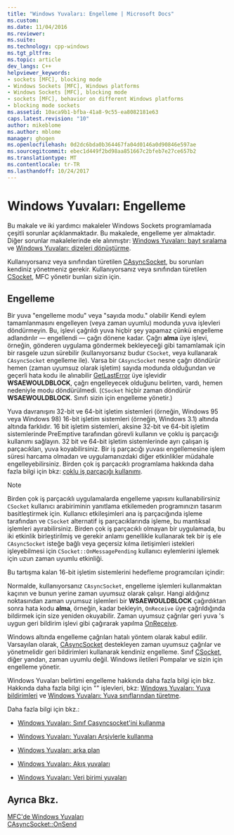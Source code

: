 ```yaml
---
title: "Windows Yuvaları: Engelleme | Microsoft Docs"
ms.custom: 
ms.date: 11/04/2016
ms.reviewer: 
ms.suite: 
ms.technology: cpp-windows
ms.tgt_pltfrm: 
ms.topic: article
dev_langs: C++
helpviewer_keywords:
- sockets [MFC], blocking mode
- Windows Sockets [MFC], Windows platforms
- Windows Sockets [MFC], blocking mode
- sockets [MFC], behavior on different Windows platforms
- blocking mode sockets
ms.assetid: 10aca9b1-bfba-41a8-9c55-ea8082181e63
caps.latest.revision: "10"
author: mikeblome
ms.author: mblome
manager: ghogen
ms.openlocfilehash: 0d2dc6bda0b364467fa04d0146a0d90846e597ae
ms.sourcegitcommit: ebec1d449f2bd98aa851667c2bfeb7e27ce657b2
ms.translationtype: MT
ms.contentlocale: tr-TR
ms.lasthandoff: 10/24/2017
---
```

# <a name="windows-sockets-blocking"></a>Windows Yuvaları: Engelleme
Bu makale ve iki yardımcı makaleler Windows Sockets programlamada çeşitli sorunlar açıklanmaktadır. Bu makalede, engelleme yer almaktadır. Diğer sorunlar makalelerinde ele alınmıştır: [Windows Yuvaları: bayt sıralama](../mfc/windows-sockets-byte-ordering.md) ve [Windows Yuvaları: dizeleri dönüştürme](../mfc/windows-sockets-converting-strings.md).  
  
 Kullanıyorsanız veya sınıfından türetilen [CAsyncSocket](../mfc/reference/casyncsocket-class.md), bu sorunları kendiniz yönetmeniz gerekir. Kullanıyorsanız veya sınıfından türetilen [CSocket](../mfc/reference/csocket-class.md), MFC yönetir bunları sizin için.  
  
## <a name="blocking"></a>Engelleme  
 Bir yuva "engelleme modu" veya "sayıda modu." olabilir Kendi eylem tamamlanmasını engelleyen (veya zaman uyumlu) modunda yuva işlevleri döndürmeyin. Bu, işlevi çağrıldı yuva hiçbir şey yapamaz çünkü engelleme adlandırılır — engellendi — çağrı dönene kadar. Çağrı **alma** üye işlevi, örneğin, gönderen uygulama göndermek bekleyeceği gibi tamamlamak için bir rasgele uzun sürebilir (kullanıyorsanız budur `CSocket`, veya kullanarak `CAsyncSocket` engelleme ile). Varsa bir `CAsyncSocket` nesne çağrı döndürür hemen (zaman uyumsuz olarak işletim) sayıda modunda olduğundan ve geçerli hata kodu ile alınabilir [GetLastError](../mfc/reference/casyncsocket-class.md#getlasterror) üye işlevidir **WSAEWOULDBLOCK**, çağrı engelleyecek olduğunu belirten, vardı, hemen nedeniyle modu döndürülmedi. (`CSocket` hiçbir zaman döndürür **WSAEWOULDBLOCK**. Sınıfı sizin için engelleme yönetir.)  
  
 Yuva davranışını 32-bit ve 64-bit işletim sistemleri (örneğin, Windows 95 veya Windows 98) 16-bit işletim sistemleri (örneğin, Windows 3.1) altında altında farklıdır. 16 bit işletim sistemleri, aksine 32-bit ve 64-bit işletim sistemlerinde PreEmptive tarafından görevli kullanın ve çoklu iş parçacığı kullanımı sağlayın. 32 bit ve 64-bit işletim sistemlerinde ayrı çalışan iş parçacıkları, yuva koyabilirsiniz. Bir iş parçacığı yuvası engellemesine işlem süresi harcama olmadan ve uygulamanızdaki diğer etkinlikler müdahale engelleyebilirsiniz. Birden çok iş parçacıklı programlama hakkında daha fazla bilgi için bkz: [çoklu iş parçacığı kullanımı](../parallel/multithreading-support-for-older-code-visual-cpp.md).  
  
> [!NOTE]
>  Birden çok iş parçacıklı uygulamalarda engelleme yapısını kullanabilirsiniz `CSocket` kullanıcı arabiriminin yanıtlama etkilemeden programınızın tasarım basitleştirmek için. Kullanıcı etkileşimleri ana iş parçacığında işleme tarafından ve `CSocket` alternatif iş parçacıklarında işleme, bu mantıksal işlemleri ayırabilirsiniz. Birden çok iş parçacıklı olmayan bir uygulamada, bu iki etkinlik birleştirilmiş ve gerekir anlamı genellikle kullanarak tek bir iş ele `CAsyncSocket` isteğe bağlı veya geçersiz kılma iletişimleri istekleri işleyebilmesi için `CSocket::OnMessagePending` kullanıcı eylemlerini işlemek için uzun zaman uyumlu etkinliği.  
  
 Bu tartışma kalan 16-bit işletim sistemlerini hedefleme programcıları içindir:  
  
 Normalde, kullanıyorsanız `CAsyncSocket`, engelleme işlemleri kullanmaktan kaçının ve bunun yerine zaman uyumsuz olarak çalışır. Hangi aldığınız noktasından zaman uyumsuz işlemleri bir **WSAEWOULDBLOCK** çağırdıktan sonra hata kodu **alma**, örneğin, kadar bekleyin, `OnReceive` üye çağrıldığında bildirmek için size yeniden okuyabilir. Zaman uyumsuz çağrılar geri yuva 's uygun geri bildirim işlevi gibi çağırarak yapılma [OnReceive](../mfc/reference/casyncsocket-class.md#onreceive).  
  
 Windows altında engelleme çağrıları hatalı yöntem olarak kabul edilir. Varsayılan olarak, [CAsyncSocket](../mfc/reference/casyncsocket-class.md) destekleyen zaman uyumsuz çağrılar ve yönetmelidir geri bildirimleri kullanarak kendiniz engelleme. Sınıf [CSocket](../mfc/reference/csocket-class.md), diğer yandan, zaman uyumlu değil. Windows iletileri Pompalar ve sizin için engelleme yönetir.  
  
 Windows Yuvaları belirtimi engelleme hakkında daha fazla bilgi için bkz. Hakkında daha fazla bilgi için "" işlevleri, bkz: [Windows Yuvaları: Yuva bildirimleri](../mfc/windows-sockets-socket-notifications.md) ve [Windows Yuvaları: Yuva sınıflarından türetme](../mfc/windows-sockets-deriving-from-socket-classes.md).  
  
 Daha fazla bilgi için bkz.:  
  
-   [Windows Yuvaları: Sınıf Casyncsocket'ini kullanma](../mfc/windows-sockets-using-class-casyncsocket.md)  
  
-   [Windows Yuvaları: Yuvaları Arşivlerle kullanma](../mfc/windows-sockets-using-sockets-with-archives.md)  
  
-   [Windows Yuvaları: arka plan](../mfc/windows-sockets-background.md)  
  
-   [Windows Yuvaları: Akış yuvaları](../mfc/windows-sockets-stream-sockets.md)  
  
-   [Windows Yuvaları: Veri birimi yuvaları](../mfc/windows-sockets-datagram-sockets.md)  
  
## <a name="see-also"></a>Ayrıca Bkz.  
 [MFC'de Windows Yuvaları](../mfc/windows-sockets-in-mfc.md)   
 [CAsyncSocket::OnSend](../mfc/reference/casyncsocket-class.md#onsend)

